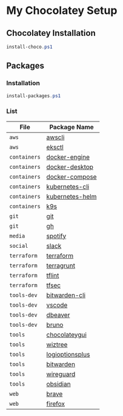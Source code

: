 # My Chocolatey Setup

## Chocolatey Installation
```powershell
install-choco.ps1
```

## Packages
### Installation
```powershell
install-packages.ps1
```
### List

| File | Package Name |
| --- | --- |
| `aws` | [awscli](https://community.chocolatey.org/packages/awscli) |
| `aws` | [eksctl](https://community.chocolatey.org/packages/eksctl) |
| `containers` | [docker-engine](https://community.chocolatey.org/packages/docker-engine) |
| `containers` | [docker-desktop](https://community.chocolatey.org/packages/docker-desktop) |
| `containers` | [docker-compose](https://community.chocolatey.org/packages/docker-compose) |
| `containers` | [kubernetes-cli](https://community.chocolatey.org/packages/kubernetes-cli) |
| `containers` | [kubernetes-helm](https://community.chocolatey.org/packages/kubernetes-helm) |
| `containers` | [k9s](https://community.chocolatey.org/packages/k9s) |
| `git` | [git](https://community.chocolatey.org/packages/git) |
| `git` | [gh](https://community.chocolatey.org/packages/gh) |
| `media` | [spotify](https://community.chocolatey.org/packages/spotify) |
| `social` | [slack](https://community.chocolatey.org/packages/slack) |
| `terraform` | [terraform](https://community.chocolatey.org/packages/terraform) |
| `terraform` | [terragrunt](https://community.chocolatey.org/packages/terragrunt) |
| `terraform` | [tflint](https://community.chocolatey.org/packages/tflint) |
| `terraform` | [tfsec](https://community.chocolatey.org/packages/tfsec) |
| `tools-dev` | [bitwarden-cli](https://community.chocolatey.org/packages/bitwarden-cli) |
| `tools-dev` | [vscode](https://community.chocolatey.org/packages/vscode) |
| `tools-dev` | [dbeaver](https://community.chocolatey.org/packages/dbeaver) |
| `tools-dev` | [bruno](https://community.chocolatey.org/packages/bruno) |
| `tools` | [chocolateygui](https://community.chocolatey.org/packages/chocolateygui) |
| `tools` | [wiztree](https://community.chocolatey.org/packages/wiztree) |
| `tools` | [logioptionsplus](https://community.chocolatey.org/packages/logioptionsplus) |
| `tools` | [bitwarden](https://community.chocolatey.org/packages/bitwarden) |
| `tools` | [wireguard](https://community.chocolatey.org/packages/wireguard) |
| `tools` | [obsidian](https://community.chocolatey.org/packages/obsidian) |
| `web` | [brave](https://community.chocolatey.org/packages/brave) |
| `web` | [firefox](https://community.chocolatey.org/packages/firefox) |
